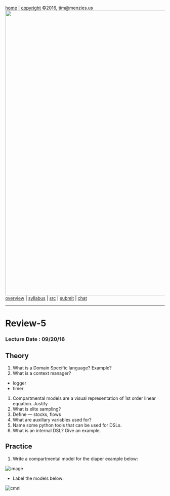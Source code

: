 [home](http://tiny.cc/ase2016) |
[copyright](https://github.com/txt/ase16/blob/master/LICENSE.md) &copy;2016, tim&commat;menzies.us
<br>
[<img width=900 src="https://raw.githubusercontent.com/txt/ase16/master/img/mase16.png">](http://tiny.cc/ase2016)<br>
[overview](https://github.com/txt/ase16/blob/master/doc/overview.md) |
[syllabus](https://github.com/txt/ase16/blob/master/doc/syllabus.md) |
[src](https://github.com/txt/ase16/tree/master/src) |
[submit](http://tiny.cc/ase16give) |
[chat](https://ase16.slack.com/) 

______

# Review-5

### Lecture Date : 09/20/16

##  Theory

1. What is a Domain Specific language? Example?
1. What is a context manager?
 - logger
 - timer
1. Compartmental models are a visual representation of 1st order linear equation. Justify
1. What is elite sampling?
1. Define — stocks, flows
1. What are auxillary variables used for?
1. Name some python tools that can be used for DSLs.
1. What is an internal DSL? Give an example.

## Practice

1. Write a compartmental model for the diaper example below:
 
![image](https://cloud.githubusercontent.com/assets/1433964/10382520/e3319b44-6df2-11e5-994a-22702be67235.png)

+ Label the models below:
 
![cmnl](https://cloud.githubusercontent.com/assets/1433964/10382538/12b9265c-6df3-11e5-8572-7b60661e4464.jpg)

